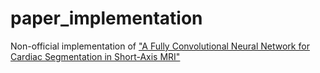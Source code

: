 # paper_implementation

Non-official implementation of ["A Fully Convolutional Neural Network for Cardiac Segmentation in Short-Axis MRI"](https://arxiv.org/abs/1604.00494 )
